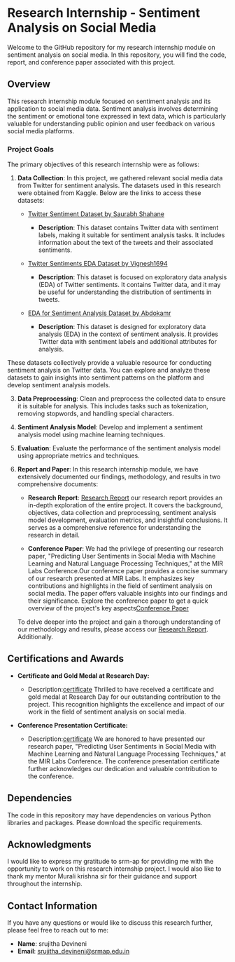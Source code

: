 # Research Internship - Sentiment Analysis on Social Media

Welcome to the GitHub repository for my research internship module on sentiment analysis on social media. In this repository, you will find the code, report, and conference paper associated with this project.

## Overview

This research internship module focused on sentiment analysis and its application to social media data. Sentiment analysis involves determining the sentiment or emotional tone expressed in text data, which is particularly valuable for understanding public opinion and user feedback on various social media platforms.

### Project Goals

The primary objectives of this research internship were as follows:

1. **Data Collection**: In this project, we gathered relevant social media data from Twitter for sentiment analysis. The datasets used in this research were obtained from Kaggle. Below are the links to access these datasets:

   - [Twitter Sentiment Dataset by Saurabh Shahane](https://www.kaggle.com/datasets/saurabhshahane/twitter-sentiment-dataset)
     - **Description**: This dataset contains Twitter data with sentiment labels, making it suitable for sentiment analysis tasks. It includes information about the text of the tweets and their associated sentiments.
   
   - [Twitter Sentiments EDA Dataset by Vignesh1694](https://www.kaggle.com/code/vignesh1694/eda-twitter-sentiments)
     - **Description**: This dataset is focused on exploratory data analysis (EDA) of Twitter sentiments. It contains Twitter data, and it may be useful for understanding the distribution of sentiments in tweets.
   

   - [EDA for Sentiment Analysis Dataset by Abdokamr](https://www.kaggle.com/code/abdokamr/eda-for-sentiment-analysis)
     - **Description**: This dataset is designed for exploratory data analysis (EDA) in the context of sentiment analysis. It provides Twitter data with sentiment labels and additional attributes for analysis.
   

These datasets collectively provide a valuable resource for conducting sentiment analysis on Twitter data. You can explore and analyze these datasets to gain insights into sentiment patterns on the platform and develop sentiment analysis models.



3. **Data Preprocessing**: Clean and preprocess the collected data to ensure it is suitable for analysis. This includes tasks such as tokenization, removing stopwords, and handling special characters.

4. **Sentiment Analysis Model**: Develop and implement a sentiment analysis model using machine learning techniques. 

5. **Evaluation**: Evaluate the performance of the sentiment analysis model using appropriate metrics and techniques. 

6. **Report and Paper**: In this research internship module, we have extensively documented our findings, methodology, and results in two comprehensive documents:
     - **Research Report**: [Research Report](https://github.com/srujithadevineni11/Sentiment_analysis/blob/main/Sentiment%20Analysis%20detailed%20report.docx%20(1).pdf)
 our research report provides an in-depth exploration of the entire project. It covers the background, objectives, data collection and preprocessing, sentiment analysis model development, evaluation metrics, and insightful conclusions. It serves as a comprehensive reference for understanding the research in detail.
     
     - **Conference Paper**: We had the privilege of presenting our research paper, "Predicting User Sentiments in Social Media with Machine Learning and Natural Language Processing Techniques," at the MIR Labs Conference.Our conference paper provides a concise summary of our research presented at MIR Labs. It emphasizes key contributions and highlights in the field of sentiment analysis on social media. The paper offers valuable insights into our findings and their significance. Explore the conference paper to get a quick overview of the project's key aspects[Conference Paper](https://github.com/srujithadevineni11/Sentiment_analysis/blob/main/conference_paper_Sentiment_Analysis.pdf)

   To delve deeper into the project and gain a thorough understanding of our methodology and results, please access our [Research Report](https://github.com/srujithadevineni11/Sentiment_analysis/blob/main/Sentiment%20Analysis%20detailed%20report.docx%20(1).pdf). Additionally.

## Certifications and Awards

- **Certificate and Gold Medal at Research Day:**
  - Description:[certificate](https://github.com/srujithadevineni11/Sentiment_analysis/blob/main/Certificate_research_day.pdf) Thrilled to have received a certificate and gold medal at Research Day for our outstanding contribution to the project. This recognition highlights the excellence and impact of our work in the field of sentiment analysis on social media.

- **Conference Presentation Certificate:**
  - Description:[certificate](https://github.com/srujithadevineni11/Sentiment_analysis/blob/main/IAS_conference_certificate.pdf)  We are honored to have presented our research paper, "Predicting User Sentiments in Social Media with Machine Learning and Natural Language Processing Techniques," at the MIR Labs Conference. The conference presentation certificate further acknowledges our dedication and valuable contribution to the conference.


## Dependencies

The code in this repository may have dependencies on various Python libraries and packages. Please download the specific requirements.

## Acknowledgments

I would like to express my gratitude to srm-ap for providing me with the opportunity to work on this research internship project. I would also like to thank my mentor Murali krishna sir for their guidance and support throughout the internship.

## Contact Information

If you have any questions or would like to discuss this research further, please feel free to reach out to me:

- **Name**: srujitha Devineni
- **Email**: srujitha_devineni@srmap.edu.in

